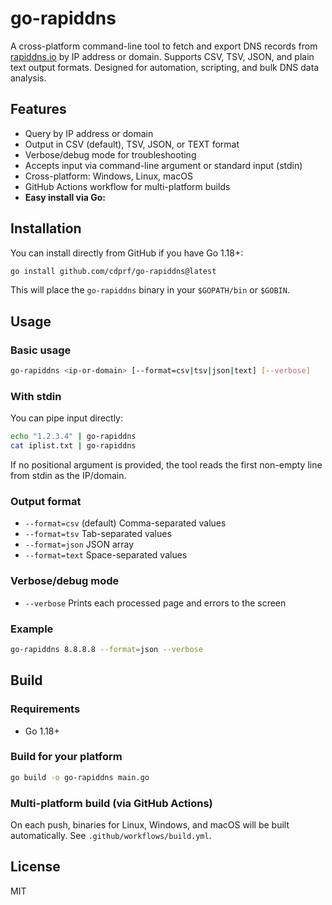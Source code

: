 # go-rapiddns

A cross-platform command-line tool to fetch and export DNS records from [rapiddns.io](https://rapiddns.io/) by IP address or domain. Supports CSV, TSV, JSON, and plain text output formats. Designed for automation, scripting, and bulk DNS data analysis.

## Features
- Query by IP address or domain
- Output in CSV (default), TSV, JSON, or TEXT format
- Verbose/debug mode for troubleshooting
- Accepts input via command-line argument or standard input (stdin)
- Cross-platform: Windows, Linux, macOS
- GitHub Actions workflow for multi-platform builds
- **Easy install via Go:**

## Installation

You can install directly from GitHub if you have Go 1.18+:

```sh
go install github.com/cdprf/go-rapiddns@latest
```

This will place the `go-rapiddns` binary in your `$GOPATH/bin` or `$GOBIN`.

## Usage

### Basic usage
```sh
go-rapiddns <ip-or-domain> [--format=csv|tsv|json|text] [--verbose]
```

### With stdin
You can pipe input directly:
```sh
echo "1.2.3.4" | go-rapiddns
cat iplist.txt | go-rapiddns
```
If no positional argument is provided, the tool reads the first non-empty line from stdin as the IP/domain.

### Output format
- `--format=csv`   (default)  Comma-separated values
- `--format=tsv`   Tab-separated values
- `--format=json`  JSON array
- `--format=text`  Space-separated values

### Verbose/debug mode
- `--verbose`   Prints each processed page and errors to the screen

### Example
```sh
go-rapiddns 8.8.8.8 --format=json --verbose
```

## Build

### Requirements
- Go 1.18+

### Build for your platform
```sh
go build -o go-rapiddns main.go
```

### Multi-platform build (via GitHub Actions)
On each push, binaries for Linux, Windows, and macOS will be built automatically. See `.github/workflows/build.yml`.

## License
MIT
